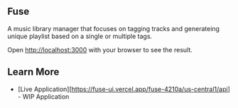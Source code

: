 ## Fuse

A music library manager that focuses on tagging tracks and generateing unique playlist based on a single or multiple tags.

Open [http://localhost:3000](http://localhost:3000) with your browser to see the result.

## Learn More

- [Live Application][https://fuse-ui.vercel.app/fuse-4210a/us-central1/api] - WIP Application
